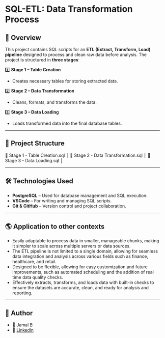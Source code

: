 # SQL-ETL: Data Transformation Process

## 📖 Overview
This project contains SQL scripts for an **ETL (Extract, Transform, Load) pipeline** designed to process and clean raw data before analysis. The project is structured in **three stages**:

1️⃣ **Stage 1 – Table Creation**  
   - Creates necessary tables for storing extracted data.  

2️⃣ **Stage 2 – Data Transformation**  
   - Cleans, formats, and transforms the data.

3️⃣ **Stage 3 – Data Loading**  
   - Loads transformed data into the final database tables.  

---

## 📂 Project Structure

📜 Stage 1 - Table Creation.sql │ 📜 Stage 2 - Data Transformation.sql │ 📜 Stage 3 - Data Loading.sql │


---

## 🛠️ Technologies Used
- **PostgreSQL** – Used for database management and SQL execution.  
- **VSCode** – For writing and managing SQL scripts.  
- **Git & GitHub** – Version control and project collaboration.

---

## 🌎 Application to other contexts
- Easily adaptable to process data in smaller, manageable chunks, making it simpler to scale across multiple servers or data sources.
- The ETL pipeline is not limited to a single domain, allowing for seamless data integration and analysis across various fields such as finance, healthcare, and retail.
- Designed to be flexible, allowing for easy customization and future improvements, such as automated scheduling and the addition of real time data quality checks.
- Effectively extracts, transforms, and loads data with built-in checks to ensure the datasets are accurate, clean, and ready for analysis and reporting.

---

## 📝 Author
- 👤 Jamal B
- 📧 [LinkedIn](https://www.linkedin.com/in/jamal-bartley-203860127/)

